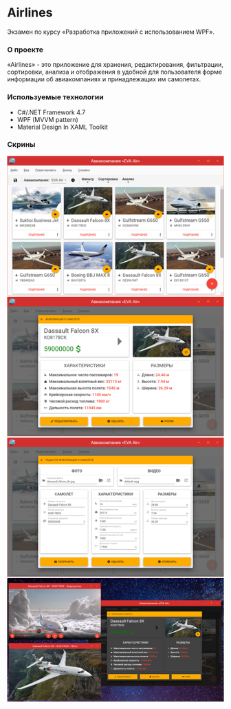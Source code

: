 # Airlines
Экзамен по курсу «Разработка приложений с использованием WPF». 

### О проекте
«Airlines» - это приложение для хранения, редактирования, фильтрации, сортировки, анализа и отображения в удобной для пользователя форме информации об авиакомпаниях и принадлежащих им самолетах. 

### Используемые технологии
* С#/.NET Framework 4.7
* WPF (MVVM pattern)
* Material Design In XAML Toolkit

### Скрины
![alt text](/Screenshots/screenshot1.png?raw=true)
![alt text](/Screenshots/screenshot2.png?raw=true)
![alt text](/Screenshots/screenshot3.png?raw=true)
![alt text](/Screenshots/screenshot4.png?raw=true)
